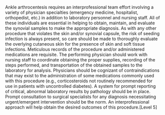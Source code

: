 Ankle arthrocentesis requires an interprofessional team effort involving a variety of physician specialties (emergency medicine, hospitalist, orthopedist, etc.) in addition to laboratory personnel and nursing staff. All of these individuals are essential in helping to obtain, maintain, and evaluate the synovial samples to make the appropriate diagnosis. As with any other procedure that violates the skin and/or synovial capsule, the risk of seeding infection is always present, so care should be made to thoroughly evaluate the overlying cutaneous skin for the presence of skin and soft tissue infections. Meticulous records of the procedure and/or administered medications are requisite. The performing physician should work with nursing staff to coordinate obtaining the proper supplies, recording of the steps performed, and transportation of the obtained samples to the laboratory for analysis. Physicians should be cognizant of contraindications that may exist to the administration of some medications commonly used with this procedure (e.g., corticosteroids not routinely recommended for use in patients with uncontrolled diabetes). A system for prompt reporting of critical, abnormal laboratory results by pathology should be in place. Prompt consultation to surgical specialists for any diagnosis necessitating urgent/emergent intervention should be the norm. An interprofessional approach will help obtain the desired outcomes of this procedure.[Level 5]